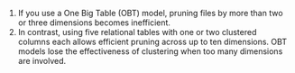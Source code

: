 
1. If you use a One Big Table (OBT) model, pruning files by more than two or three dimensions becomes inefficient. 
2. In contrast, using five relational tables with one or two clustered columns each allows efficient pruning across up to ten dimensions. OBT models lose the effectiveness of clustering when too many dimensions are involved.